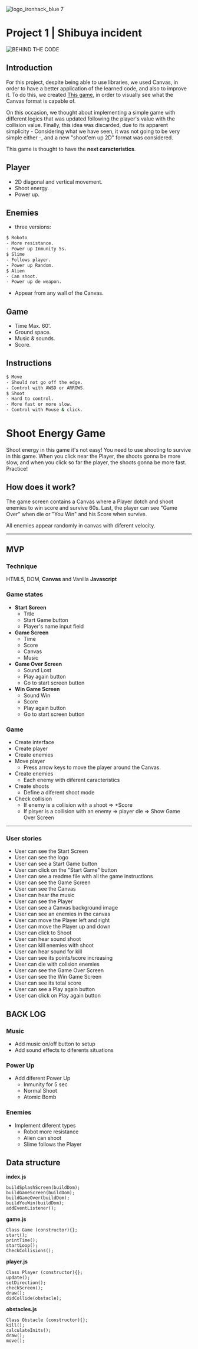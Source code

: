 ![logo_ironhack_blue 7](https://user-images.githubusercontent.com/23629340/40541063-a07a0a8a-601a-11e8-91b5-2f13e4e6b441.png)

# Project 1 | Shibuya incident

![BEHIND THE CODE](https://cdn-images.welcometothejungle.com/vyBWq6qP0gz3z9ctHYGMcMYE5jgPf3qJRsA37wkwhOk/rs:auto:1500::/q:85/czM6Ly93dHRqLXByb2R1Y3Rpb24vdXBsb2Fkcy9jYXRlZ29yeS9jb3Zlci8yNjYwLzE1NDg4My9jb2xsZWN0aW9uX2NhdGVnb3J5X2JlaGluZF90aGVfY29kZS5qcGc)

## Introduction

For this project, despite being able to use libraries, we used Canvas, in order to have a better application of the learned code, and also to improve it. To do this, we created [This game](https://4epic.github.io/Project-1-Shibuya-incident/), in order to visually see what the Canvas format is capable of.

On this occasion, we thought about implementing a simple game with different logics that was updated following the player's value with the collision value. Finally, this idea was discarded, due to its apparent simplicity - Considering what we have seen, it was not going to be very simple either -, and a new "shoot'em up 2D" format was considered.

This game is thought to have the **next caracteristics**.

## Player

- 2D diagonal and vertical movement.
- Shoot energy.
- Power up.

## Enemies

- three versions:

```bash
$ Roboto
- More resistance.
- Power up Inmunity 5s.
$ Slime
- Follows player.
- Power up Random.
$ Alien
- Can shoot.
- Power up de weapon.
```
- Appear from any wall of the Canvas.

## Game

- Time Max. 60'.
- Ground space.
- Music & sounds.
- Score.

## Instructions

```bash
$ Move
- Should not go off the edge.
- Control with AWSD or ARROWS.
$ Shoot
- Hard to control.
- More fast or more slow.
- Control with Mouse & click.
```

# Shoot Energy Game 
Shoot energy in this game it's not easy! You need to use shooting to survive in this game. When you click near the Player, the shoots gonna be more slow, and when you click so far the player, the shoots gonna be more fast. Practice!

## How does it work?
The game screen contains a Canvas where a Player dotch and shoot enemies to win score and survive 60s. Last, the player can see "Game Over" when die or "You Win" and his Score when survive.

All enemies appear randomly in canvas with diferent velocity.

* * *
## MVP
### Technique
HTML5, DOM, **Canvas** and Vanilla **Javascript**

### Game states
* __Start Screen__
  * Title
  * Start Game button
  * Player's name input field
* __Game Screen__
  * Time
  * Score
  * Canvas
  * Music
* __Game Over Screen__
  * Sound Lost
  * Play again button
  * Go to start screen button
* __Win Game Screen__
  * Sound Win
  * Score
  * Play again button
  * Go to start screen button

### Game
* Create interface
* Create player
* Create enemies
* Move player
  * Press arrow keys to move the player around the Canvas.
* Create enemies
  * Each enemy with diferent caracteristics
* Create shoots
  * Define a diferent shoot mode
* Check collision
  * If enemy is a collision with a shoot => +Score 
  * If plsyer is a collision with an enemy => player die => Show Game Over Screen
* * *

### User stories
- User can see the Start Screen
- User can see the logo
- User can see a Start Game button
- User can click on the "Start Game" button
- User can see a readme file with all the game instructions
- User can see the Game Screen
- User can see the Canvas
- User can hear the music
- User can see the Player
- User can see a Canvas background image
- User can see an enemies in the canvas
- User can move the Player left and right
- User can move the Player up and down
- User can click to Shoot
- User can hear sound shoot
- User can kill enemies with shoot
- User can hear sound for kill
- User can see its points/score increasing
- User can die with colision enemies
- User can see the Game Over Screen
- User can see the Win Game Screen
- User can see its total score
- User can see a Play again button
- User can click on Play again button

## BACK LOG
### Music
* Add music on/off button to setup
* Add sound effects to diferents situations
### Power Up
* Add diferent Power Up
  * Inmunity for 5 sec
  * Normal Shoot
  * Atomic Bomb
### Enemies
* Implement diferent types
  * Robot more resistance
  * Alien can shoot
  * Slime follows the Player

## Data structure
__index.js__
````
buildSplashScreen(buildDom);
buildGameScreen(buildDom);
buildGameOver(buildDom);
buildYouWin(buildDom);
addEventListener();
````
__game.js__
````
Class Game (constructor){};
start();
printTime();
startLoop();
CheckCollisions();
````
__player.js__
````
Class Player (constructor){};
update();
setDirection();
checkScreen();
draw();
didCollide(obstacle);
````
__obstacles.js__
````
Class Obstacle (constructor){};
kill();
calculateInits();
draw();
move();
````  